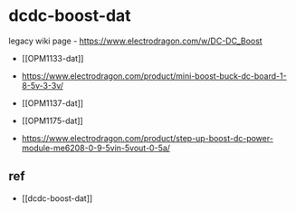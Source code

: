 
# dcdc-boost-dat 

legacy wiki page - https://www.electrodragon.com/w/DC-DC_Boost


- [[OPM1133-dat]]
- https://www.electrodragon.com/product/mini-boost-buck-dc-board-1-8-5v-3-3v/

- [[OPM1137-dat]]

- [[OPM1175-dat]]
- https://www.electrodragon.com/product/step-up-boost-dc-power-module-me6208-0-9-5vin-5vout-0-5a/



## ref 

- [[dcdc-boost-dat]]